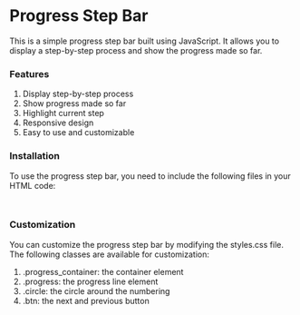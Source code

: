 <h1>Progress Step Bar</h1>
This is a simple progress step bar built using JavaScript. It allows you to display a step-by-step process and show the progress made so far.

<h3>Features</h3>
<ol>
    <li>Display step-by-step process</li>
    <li>Show progress made so far</li>
    <li>Highlight current step</li>
    <li>Responsive design</li>
    <li>Easy to use and customizable</li>
</ol>

<h3>Installation</h3>
To use the progress step bar, you need to include the following files in your HTML code:

<code>
    <link rel="stylesheet" href="styles.css">
    <script src="script.js"></script>
</code>

<h3>Customization</h3>
You can customize the progress step bar by modifying the styles.css file. The following classes are available for customization:
<ol>
<li>.progress_container: the container element</li>
<li>.progress: the progress line element</li>
<li>.circle: the circle around the numbering</li>
<li>.btn: the next and previous button</li>

</ol>